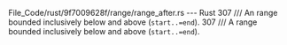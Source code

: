 File_Code/rust/9f7009628f/range/range_after.rs --- Rust
307 /// An range bounded inclusively below and above (`start..=end`).                                                                                        307 /// A range bounded inclusively below and above (`start..=end`).

